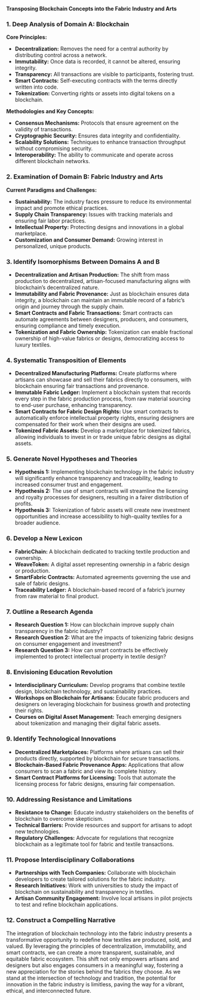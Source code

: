 **Transposing Blockchain Concepts into the Fabric Industry and Arts**

### 1. Deep Analysis of Domain A: Blockchain

**Core Principles:**
- **Decentralization:** Removes the need for a central authority by distributing control across a network.
- **Immutability:** Once data is recorded, it cannot be altered, ensuring integrity.
- **Transparency:** All transactions are visible to participants, fostering trust.
- **Smart Contracts:** Self-executing contracts with the terms directly written into code.
- **Tokenization:** Converting rights or assets into digital tokens on a blockchain.

**Methodologies and Key Concepts:**
- **Consensus Mechanisms:** Protocols that ensure agreement on the validity of transactions.
- **Cryptographic Security:** Ensures data integrity and confidentiality.
- **Scalability Solutions:** Techniques to enhance transaction throughput without compromising security.
- **Interoperability:** The ability to communicate and operate across different blockchain networks.

### 2. Examination of Domain B: Fabric Industry and Arts

**Current Paradigms and Challenges:**
- **Sustainability:** The industry faces pressure to reduce its environmental impact and promote ethical practices.
- **Supply Chain Transparency:** Issues with tracking materials and ensuring fair labor practices.
- **Intellectual Property:** Protecting designs and innovations in a global marketplace.
- **Customization and Consumer Demand:** Growing interest in personalized, unique products.

### 3. Identify Isomorphisms Between Domains A and B

- **Decentralization and Artisan Production:** The shift from mass production to decentralized, artisan-focused manufacturing aligns with blockchain’s decentralized nature.
- **Immutability and Fabric Provenance:** Just as blockchain ensures data integrity, a blockchain can maintain an immutable record of a fabric’s origin and journey through the supply chain.
- **Smart Contracts and Fabric Transactions:** Smart contracts can automate agreements between designers, producers, and consumers, ensuring compliance and timely execution.
- **Tokenization and Fabric Ownership:** Tokenization can enable fractional ownership of high-value fabrics or designs, democratizing access to luxury textiles.

### 4. Systematic Transposition of Elements

- **Decentralized Manufacturing Platforms:** Create platforms where artisans can showcase and sell their fabrics directly to consumers, with blockchain ensuring fair transactions and provenance.
- **Immutable Fabric Ledger:** Implement a blockchain system that records every step in the fabric production process, from raw material sourcing to end-user purchase, enhancing transparency.
- **Smart Contracts for Fabric Design Rights:** Use smart contracts to automatically enforce intellectual property rights, ensuring designers are compensated for their work when their designs are used.
- **Tokenized Fabric Assets:** Develop a marketplace for tokenized fabrics, allowing individuals to invest in or trade unique fabric designs as digital assets.

### 5. Generate Novel Hypotheses and Theories

- **Hypothesis 1:** Implementing blockchain technology in the fabric industry will significantly enhance transparency and traceability, leading to increased consumer trust and engagement.
- **Hypothesis 2:** The use of smart contracts will streamline the licensing and royalty processes for designers, resulting in a fairer distribution of profits.
- **Hypothesis 3:** Tokenization of fabric assets will create new investment opportunities and increase accessibility to high-quality textiles for a broader audience.

### 6. Develop a New Lexicon

- **FabricChain:** A blockchain dedicated to tracking textile production and ownership.
- **WeaveToken:** A digital asset representing ownership in a fabric design or production.
- **SmartFabric Contracts:** Automated agreements governing the use and sale of fabric designs.
- **Traceability Ledger:** A blockchain-based record of a fabric’s journey from raw material to final product.

### 7. Outline a Research Agenda

- **Research Question 1:** How can blockchain improve supply chain transparency in the fabric industry?
- **Research Question 2:** What are the impacts of tokenizing fabric designs on consumer engagement and investment?
- **Research Question 3:** How can smart contracts be effectively implemented to protect intellectual property in textile design?

### 8. Envisioning Education Revolution

- **Interdisciplinary Curriculum:** Develop programs that combine textile design, blockchain technology, and sustainability practices.
- **Workshops on Blockchain for Artisans:** Educate fabric producers and designers on leveraging blockchain for business growth and protecting their rights.
- **Courses on Digital Asset Management:** Teach emerging designers about tokenization and managing their digital fabric assets.

### 9. Identify Technological Innovations

- **Decentralized Marketplaces:** Platforms where artisans can sell their products directly, supported by blockchain for secure transactions.
- **Blockchain-Based Fabric Provenance Apps:** Applications that allow consumers to scan a fabric and view its complete history.
- **Smart Contract Platforms for Licensing:** Tools that automate the licensing process for fabric designs, ensuring fair compensation.

### 10. Addressing Resistance and Limitations

- **Resistance to Change:** Educate industry stakeholders on the benefits of blockchain to overcome skepticism.
- **Technical Barriers:** Provide resources and support for artisans to adopt new technologies.
- **Regulatory Challenges:** Advocate for regulations that recognize blockchain as a legitimate tool for fabric and textile transactions.

### 11. Propose Interdisciplinary Collaborations

- **Partnerships with Tech Companies:** Collaborate with blockchain developers to create tailored solutions for the fabric industry.
- **Research Initiatives:** Work with universities to study the impact of blockchain on sustainability and transparency in textiles.
- **Artisan Community Engagement:** Involve local artisans in pilot projects to test and refine blockchain applications.

### 12. Construct a Compelling Narrative

The integration of blockchain technology into the fabric industry presents a transformative opportunity to redefine how textiles are produced, sold, and valued. By leveraging the principles of decentralization, immutability, and smart contracts, we can create a more transparent, sustainable, and equitable fabric ecosystem. This shift not only empowers artisans and designers but also engages consumers in a meaningful way, fostering a new appreciation for the stories behind the fabrics they choose. As we stand at the intersection of technology and tradition, the potential for innovation in the fabric industry is limitless, paving the way for a vibrant, ethical, and interconnected future.
